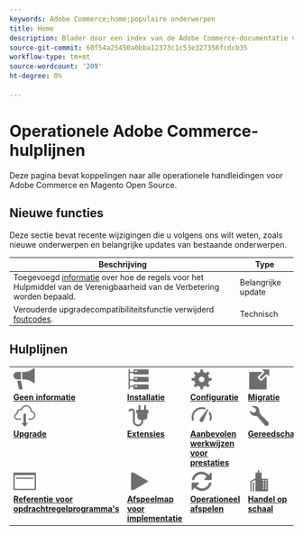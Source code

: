 ```yaml
---
keywords: Adobe Commerce;home;populaire onderwerpen
title: Home
description: Blader door een index van de Adobe Commerce-documentatie van het operationele product.
source-git-commit: 60f54a25450a0bba12373c1c53e327358fcdcb35
workflow-type: tm+mt
source-wordcount: '209'
ht-degree: 0%

---
```



# Operationele Adobe Commerce-hulplijnen

Deze pagina bevat koppelingen naar alle operationele handleidingen voor Adobe Commerce en Magento Open Source.

## Nieuwe functies

Deze sectie bevat recente wijzigingen die u volgens ons wilt weten, zoals nieuwe onderwerpen en belangrijke updates van bestaande onderwerpen.

| Beschrijving | Type |
|------------------------------------------------------------------------------------------------------------------------------------|--------------|
| Toegevoegd [informatie](upgrade/upgrade-compatibility-tool/overview.md) over hoe de regels voor het Hulpmiddel van de Verenigbaarheid van de Verbetering worden bepaald. | Belangrijke update |
| Verouderde upgradecompatibiliteitsfunctie verwijderd [foutcodes](upgrade/upgrade-compatibility-tool/error-messages.md). | Technisch |

## Hulplijnen

<table>
<tr>
  <td valign="top">
    <a href="https://devdocs.magento.com/guides/v2.4/release-notes/bk-release-notes.html">
      <img alt="Geen informatie" src="assets/icons/promote.svg" width="40" height="40"/>
    </a>
    <div>
      <a href="https://devdocs.magento.com/guides/v2.4/release-notes/bk-release-notes.html"><strong>Geen informatie</strong></a>
    </div>
  </td>
  <td valign="top">
    <a href="https://devdocs.magento.com/guides/v2.4/install-gde/install-flow-diagram.html">
      <img alt="Installatie" src="assets/icons/servers.svg" width="40" height="40"/>
    </a>
    <div>
      <a href="https://devdocs.magento.com/guides/v2.4/install-gde/install-flow-diagram.html"><strong>Installatie</strong></a>
    </div>
  </td>
  <td valign="top">
    <a href="https://devdocs.magento.com/guides/v2.4/config-guide/bk-config-guide.html">
      <img alt="Configuratie" src="assets/icons/settings.svg" width="40" height="40"/>
    </a>
    <div>
      <a href="https://devdocs.magento.com/guides/v2.4/config-guide/bk-config-guide.html"><strong>Configuratie</strong></a>
    </div>
  </td>
  <td valign="top">
    <a href="https://devdocs.magento.com/guides/v2.4/migration/bk-migration-guide.html">
      <img alt="Migratie" src="assets/icons/move-to.svg" width="40" height="40"/>
    </a>
    <div>
      <a href="https://devdocs.magento.com/guides/v2.4/migration/bk-migration-guide.html"><strong>Migratie</strong></a>
    </div>
  </td>
</tr>
<tr>
  <td valign="top">
    <a href="upgrade/overview.md">
      <img alt="Upgrade" src="assets/icons/download-cloud.svg" width="40" height="40"/>
    </a>
    <div>
      <a href="upgrade/overview.md"><strong>Upgrade</strong></a>
    </div>
  </td>
  <td valign="top">
    <a href="https://devdocs.magento.com/extensions/">
       <img alt="Extensies" src="assets/icons/extension.svg" width="40" height="40"/>
    </a>
    <div>
      <a href="https://devdocs.magento.com/extensions/"><strong>Extensies</strong></a>
    </div>
  </td>
  <td valign="top">
    <a href="https://devdocs.magento.com/guides/v2.4/performance-best-practices/introduction.html">
       <img alt="Prestaties" src="assets/icons/gauge.svg" width="40" height="40"/>
    </a>
    <div>
      <a href="https://devdocs.magento.com/guides/v2.4/performance-best-practices/introduction.html"><strong>Aanbevolen werkwijzen voor prestaties</strong></a>
    </div>
  </td>
  <td valign="top">
    <a href="https://devdocs.magento.com/quality-patches/tool.html">
       <img alt="Gereedschappen" src="assets/icons/wrench.svg" width="40" height="40"/>
    </a>
    <div>
      <a href="https://devdocs.magento.com/quality-patches/tool.html"><strong>Gereedschappen</strong></a>
    </div>
  </td>
</tr>
<tr>
  <td valign="top">
    <a href="https://devdocs.magento.com/guides/v2.4/reference/cli/magento.html">
       <img alt="Verwijzing naar opdrachtregelprogramma's" src="assets/icons/page-rule.svg" width="40" height="40"/>
    </a>
    <div>
      <a href="https://devdocs.magento.com/guides/v2.4/reference/cli/magento.html"><strong>Referentie voor opdrachtregelprogramma's</strong></a>
    </div>
  </td>
  <td valign="top">
    <a href="implementation-playbook/overview.md">
      <img alt="Implementatie" src="assets/icons/play.svg" width="40" height="40"/>
    </a>
    <div>
      <a href="implementation-playbook/overview.md"><strong>Afspeelmap voor implementatie</strong></a>
    </div>
  </td>
  <td valign="top">
    <a href="operational-playbook/overview.md">
       <img alt="Bewerkingen" src="assets/icons/refresh.svg" width="40" height="40"/>
    </a>
    <div>
      <a href="operational-playbook/overview.md"><strong>Operationeel afspelen</strong></a>
    </div>
  </td>
  <td valign="top">
    <a href="operational-playbook/overview.md">
       <img alt="Enterprise" src="assets/icons/enterprise.svg" width="40" height="40"/>
    </a>
    <div>
      <a href="operational-playbook/overview.md"><strong>Handel op schaal</strong></a>
    </div>
  </td>
</tr>
</table>

